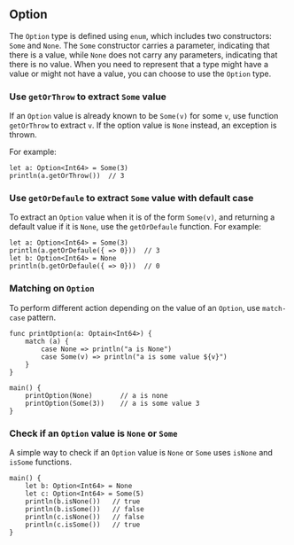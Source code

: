 ## Option

The `Option` type is defined using `enum`, which includes two constructors: `Some` and `None`.
The `Some` constructor carries a parameter, indicating that there is a value, while `None`
does not carry any parameters, indicating that there is no value. When you need to represent
that a type might have a value or might not have a value, you can choose to use the `Option` type.

### Use `getOrThrow` to extract `Some` value

If an `Option` value is already known to be `Some(v)` for some `v`, use function `getOrThrow`
to extract `v`. If the option value is `None` instead, an exception is thrown.

For example:

```
let a: Option<Int64> = Some(3)
println(a.getOrThrow())  // 3
```

### Use `getOrDefaule` to extract `Some` value with default case

To extract an `Option` value when it is of the form `Some(v)`, and returning a default
value if it is `None`, use the `getOrDefaule` function. For example:

```
let a: Option<Int64> = Some(3)
println(a.getOrDefaule({ => 0}))  // 3
let b: Option<Int64> = None
println(b.getOrDefaule({ => 0}))  // 0
```

### Matching on `Option`

To perform different action depending on the value of an `Option`, use
`match-case` pattern.

```
func printOption(a: Optain<Int64>) {
    match (a) {
        case None => println("a is None")
        case Some(v) => println("a is some value ${v}")
    }
}

main() {
    printOption(None)       // a is none
    printOption(Some(3))    // a is some value 3
}
```

### Check if an `Option` value is `None` or `Some`

A simple way to check if an `Option` value is `None` or `Some` uses `isNone` and `isSome` functions.

```
main() {
    let b: Option<Int64> = None
    let c: Option<Int64> = Some(5)
    println(b.isNone())   // true
    println(b.isSome())   // false
    println(c.isNone())   // false
    println(c.isSome())   // true
}
```